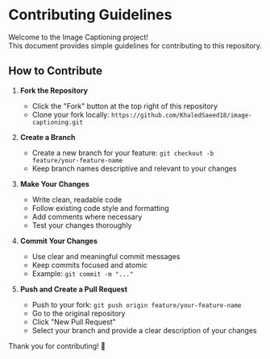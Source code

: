 # Contributing Guidelines

Welcome to the Image Captioning project!  
This document provides simple guidelines for contributing to this repository.

## How to Contribute

1. **Fork the Repository**
   - Click the "Fork" button at the top right of this repository
   - Clone your fork locally: `https://github.com/KhaledSaeed18/image-captioning.git`

2. **Create a Branch**
   - Create a new branch for your feature: `git checkout -b feature/your-feature-name`
   - Keep branch names descriptive and relevant to your changes

3. **Make Your Changes**
   - Write clean, readable code
   - Follow existing code style and formatting
   - Add comments where necessary
   - Test your changes thoroughly

4. **Commit Your Changes**
   - Use clear and meaningful commit messages
   - Keep commits focused and atomic
   - Example: `git commit -m "..."`

5. **Push and Create a Pull Request**
   - Push to your fork: `git push origin feature/your-feature-name`
   - Go to the original repository
   - Click "New Pull Request"
   - Select your branch and provide a clear description of your changes
  
Thank you for contributing! 🎉
